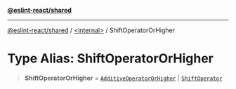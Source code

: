 [**@eslint-react/shared**](../../README.md)

***

[@eslint-react/shared](../../README.md) / [\<internal\>](../README.md) / ShiftOperatorOrHigher

# Type Alias: ShiftOperatorOrHigher

> **ShiftOperatorOrHigher** = [`AdditiveOperatorOrHigher`](AdditiveOperatorOrHigher.md) \| [`ShiftOperator`](ShiftOperator.md)
